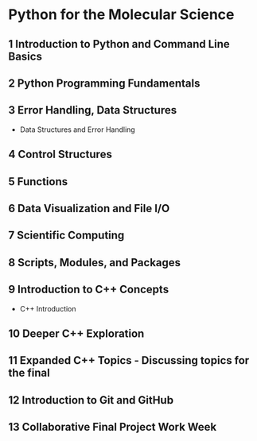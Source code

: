 # Python for the Molecular Science

## 1 Introduction to Python and Command Line Basics

## 2 Python Programming Fundamentals

## 3 Error Handling, Data Structures

* Data Structures and Error Handling

## 4 Control Structures

## 5 Functions

## 6 Data Visualization and File I/O

## 7 Scientific Computing

## 8 Scripts, Modules, and Packages

## 9 Introduction to C++ Concepts

* C++ Introduction

## 10 Deeper C++ Exploration

## 11 Expanded C++ Topics - Discussing topics for the final

## 12 Introduction to Git and GitHub

## 13 Collaborative Final Project Work Week
